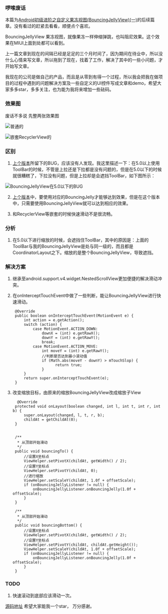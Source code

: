 ### 啰嗦废话

本篇为[Android初级进阶之自定义果冻视图(BouncingJellyView)(一)](http://www.jianshu.com/p/dcae9e4e4171)的后续篇章。没有看过的赶紧去看看，顺便点个喜欢。


BouncingJellyView 果冻视图，就像果冻一样伸缩弹跳，也叫阻尼效果。这个效果在MIUI上面到处都可以看到。


上一篇文章到现在的间隔已经是足足的三个月时间了，因为期间在待业中，所以没什么心情来写文章，所以拖到了现在，找着了工作，解决了其中的一些小问题，才开始写文章。

我现在的公司是做自己的产品，而且是从零到有得一个过程，所以我会把我在做项目的过程中遇到的问题解决方案及一些自定义的UI控件写成文章和demo，希望大家多多star，多多关注，也为能为我将来增加一些砝码。

### 效果图
废话不多说  先整两张效果图

![普通的](http://obh9jd33g.bkt.clouddn.com/BouncingJelly_%E6%99%AE%E9%80%9A.gif)

![嵌套RecyclerView的](http://obh9jd33g.bkt.clouddn.com/BouncingJelly_recycleView.gif)

### 区别	
1. [上个版本](http://www.jianshu.com/p/dcae9e4e4171)所留下的BUG，应该没有人发现。我这里描述一下：在5.0以上使用ToolBar的时候，不管是上拉还是下拉都是没有问题的，但是在5.0以下的时候就很糟糕了，下拉没有问题，但是上拉却是会遮挡ToolBar，如下图所示：

![BouncingJellyView在5.0以下的BUG](http://obh9jd33g.bkt.clouddn.com/BouncingJellyView_bug.png)

2. [上个版本](http://www.jianshu.com/p/dcae9e4e4171)中，要使用对应的BouncingJelly才能够达到效果，但是在这个版本中，只需要使用BouncingJellyView就可以达到相应的效果。

3. 和RecyclerView等嵌套的时候快速滑动不是很流畅。


### 分析
1. 在5.0以下进行缩放的时候，会遮挡住ToolBar，其中的原因是：上面的ToolBar与我的BouncingJellyView是处与同一级的，而且都是CoordinatorLayout之下。缩放的是整个BouncingJellyView，导致遮挡。


### 解决方案
1. 继承至android.support.v4.widget.NestedScrollView更加便捷的解决滑动冲突。

2. 在onInterceptTouchEvent中做了一些判断，能让BouncingJellyView进行快速滑动。

		@Override
	    public boolean onInterceptTouchEvent(MotionEvent e) {
	        int action = e.getAction();
	        switch (action) {
	            case MotionEvent.ACTION_DOWN:
	                downX = (int) e.getRawX();
	                downY = (int) e.getRawY();
	                break;
	            case MotionEvent.ACTION_MOVE:
	                int moveY = (int) e.getRawY();
	                //判断是否达到最小滚动值
	                if (Math.abs(moveY - downY) > mTouchSlop) {
	                      return true;
	                }
	        }
	        return super.onInterceptTouchEvent(e);
	    }

3. 改变缩放目标，由原来的缩放BouncingJellyView改成缩放子View

		 @Override
	    protected void onLayout(boolean changed, int l, int t, int r, int b) {
	        super.onLayout(changed, l, t, r, b);
	        childAt = getChildAt(0);
	    }


		/**
	     * 从顶部开始滑动
	     */
	    public void bouncingTo() {
	        //设置X坐标点
	        ViewHelper.setPivotX(childAt, getWidth() / 2);
	        //设置Y坐标点
	        ViewHelper.setPivotY(childAt, 0);
	        //进行缩放
	        ViewHelper.setScaleY(childAt, 1.0f + offsetScale);
	        if (onBouncingJellyListener != null) {
	            onBouncingJellyListener.onBouncingJelly(1.0f + offsetScale);
	        }
	    }
	
	    /**
	     * 从顶部开始滑动
	     */
	    public void bouncingBottom() {
	        //设置X坐标点
	        ViewHelper.setPivotX(childAt, getWidth() / 2);
	        //设置Y坐标点
	        ViewHelper.setPivotY(childAt, childAt.getHeight());
	        ViewHelper.setScaleY(childAt, 1.0f + offsetScale);
	        if (onBouncingJellyListener != null) {
	            onBouncingJellyListener.onBouncingJelly(1.0f + offsetScale);
	        }
	    }

### TODO
1. 快速滚动到底部应该滑动一次。


[源码地址](https://github.com/aohanyao/BouncingJelly/tree/master)  希望大家能我一个star， 万分感谢。
